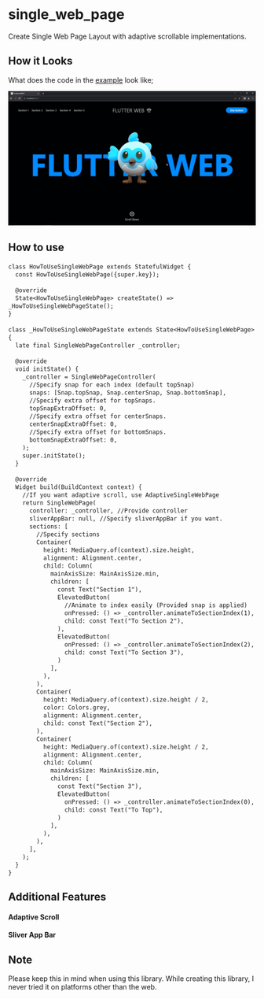 # single_web_page

Create Single Web Page Layout with adaptive scrollable implementations.

## How it Looks
What does the code in the [example](https://pub.dev/packages/single_web_page/example) look like;

![](art/swp.gif)

## How to use

```
class HowToUseSingleWebPage extends StatefulWidget {
  const HowToUseSingleWebPage({super.key});

  @override
  State<HowToUseSingleWebPage> createState() => _HowToUseSingleWebPageState();
}

class _HowToUseSingleWebPageState extends State<HowToUseSingleWebPage> {
  late final SingleWebPageController _controller;

  @override
  void initState() {
    _controller = SingleWebPageController(
      //Specify snap for each index (default topSnap)
      snaps: [Snap.topSnap, Snap.centerSnap, Snap.bottomSnap],
      //Specify extra offset for topSnaps.
      topSnapExtraOffset: 0,
      //Specify extra offset for centerSnaps.
      centerSnapExtraOffset: 0,
      //Specify extra offset for bottomSnaps.
      bottomSnapExtraOffset: 0,
    );
    super.initState();
  }

  @override
  Widget build(BuildContext context) {
    //If you want adaptive scroll, use AdaptiveSingleWebPage
    return SingleWebPage(
      controller: _controller, //Provide controller
      sliverAppBar: null, //Specify sliverAppBar if you want.
      sections: [
        //Specify sections
        Container(
          height: MediaQuery.of(context).size.height,
          alignment: Alignment.center,
          child: Column(
            mainAxisSize: MainAxisSize.min,
            children: [
              const Text("Section 1"),
              ElevatedButton(
                //Animate to index easily (Provided snap is applied)
                onPressed: () => _controller.animateToSectionIndex(1),
                child: const Text("To Section 2"),
              ),
              ElevatedButton(
                onPressed: () => _controller.animateToSectionIndex(2),
                child: const Text("To Section 3"),
              )
            ],
          ),
        ),
        Container(
          height: MediaQuery.of(context).size.height / 2,
          color: Colors.grey,
          alignment: Alignment.center,
          child: const Text("Section 2"),
        ),
        Container(
          height: MediaQuery.of(context).size.height / 2,
          alignment: Alignment.center,
          child: Column(
            mainAxisSize: MainAxisSize.min,
            children: [
              const Text("Section 3"),
              ElevatedButton(
                onPressed: () => _controller.animateToSectionIndex(0),
                child: const Text("To Top"),
              )
            ],
          ),
        ),
      ],
    );
  }
}
```

## Additional Features

#### Adaptive Scroll

#### Sliver App Bar

## Note
Please keep this in mind when using this library. While creating this library, I never tried it on platforms other than the web.
